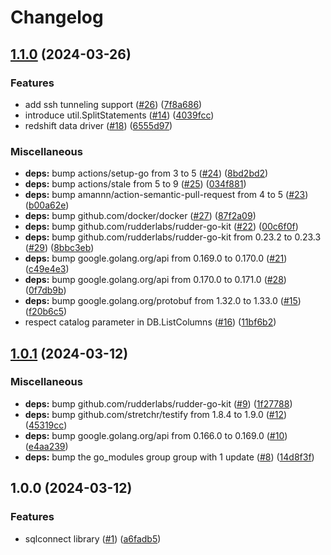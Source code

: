 # Changelog

## [1.1.0](https://github.com/rudderlabs/sqlconnect-go/compare/v1.0.1...v1.1.0) (2024-03-26)


### Features

* add ssh tunneling support ([#26](https://github.com/rudderlabs/sqlconnect-go/issues/26)) ([7f8a686](https://github.com/rudderlabs/sqlconnect-go/commit/7f8a68686f4eae1f5bd5aeacd70da006f85808e6))
* introduce util.SplitStatements ([#14](https://github.com/rudderlabs/sqlconnect-go/issues/14)) ([4039fcc](https://github.com/rudderlabs/sqlconnect-go/commit/4039fccd94bce83ada025064e5de0cfe9363336e))
* redshift data driver ([#18](https://github.com/rudderlabs/sqlconnect-go/issues/18)) ([6555d97](https://github.com/rudderlabs/sqlconnect-go/commit/6555d9767cdfdfc112ca9c0ae7c0cd9c6abc783c))


### Miscellaneous

* **deps:** bump actions/setup-go from 3 to 5 ([#24](https://github.com/rudderlabs/sqlconnect-go/issues/24)) ([8bd2bd2](https://github.com/rudderlabs/sqlconnect-go/commit/8bd2bd2095096417ce1c38bd0aa9d41210e99712))
* **deps:** bump actions/stale from 5 to 9 ([#25](https://github.com/rudderlabs/sqlconnect-go/issues/25)) ([034f881](https://github.com/rudderlabs/sqlconnect-go/commit/034f881755645b6f627d6a7cce6fb4fc338508d9))
* **deps:** bump amannn/action-semantic-pull-request from 4 to 5 ([#23](https://github.com/rudderlabs/sqlconnect-go/issues/23)) ([b00a62e](https://github.com/rudderlabs/sqlconnect-go/commit/b00a62e053a58234cb2eee0a357dd50d51713888))
* **deps:** bump github.com/docker/docker ([#27](https://github.com/rudderlabs/sqlconnect-go/issues/27)) ([87f2a09](https://github.com/rudderlabs/sqlconnect-go/commit/87f2a09112ce255963291aab347c2ed81a562b8f))
* **deps:** bump github.com/rudderlabs/rudder-go-kit ([#22](https://github.com/rudderlabs/sqlconnect-go/issues/22)) ([00c6f0f](https://github.com/rudderlabs/sqlconnect-go/commit/00c6f0fce1c2d8cedfc252f4927c1ab5308b75a5))
* **deps:** bump github.com/rudderlabs/rudder-go-kit from 0.23.2 to 0.23.3 ([#29](https://github.com/rudderlabs/sqlconnect-go/issues/29)) ([8bbc3eb](https://github.com/rudderlabs/sqlconnect-go/commit/8bbc3eb6dbd021d54d0c8afd751a80a04ee6895b))
* **deps:** bump google.golang.org/api from 0.169.0 to 0.170.0 ([#21](https://github.com/rudderlabs/sqlconnect-go/issues/21)) ([c49e4e3](https://github.com/rudderlabs/sqlconnect-go/commit/c49e4e34b975c7d06ab2015a20c157cd0ce03879))
* **deps:** bump google.golang.org/api from 0.170.0 to 0.171.0 ([#28](https://github.com/rudderlabs/sqlconnect-go/issues/28)) ([0f7db9b](https://github.com/rudderlabs/sqlconnect-go/commit/0f7db9b3e4d210a38d045888c0ed9eb57a99275a))
* **deps:** bump google.golang.org/protobuf from 1.32.0 to 1.33.0 ([#15](https://github.com/rudderlabs/sqlconnect-go/issues/15)) ([f20b6c5](https://github.com/rudderlabs/sqlconnect-go/commit/f20b6c5727976d6a5727b86c69c6d0e720cf8ed8))
* respect catalog parameter in DB.ListColumns ([#16](https://github.com/rudderlabs/sqlconnect-go/issues/16)) ([11bf6b2](https://github.com/rudderlabs/sqlconnect-go/commit/11bf6b2efc9e566ecaba4780b4a47282ae7f5cb7))

## [1.0.1](https://github.com/rudderlabs/sqlconnect-go/compare/v1.0.0...v1.0.1) (2024-03-12)


### Miscellaneous

* **deps:** bump github.com/rudderlabs/rudder-go-kit ([#9](https://github.com/rudderlabs/sqlconnect-go/issues/9)) ([1f27788](https://github.com/rudderlabs/sqlconnect-go/commit/1f27788c4da796051c0b10e3a1ad203d2c4c8cd8))
* **deps:** bump github.com/stretchr/testify from 1.8.4 to 1.9.0 ([#12](https://github.com/rudderlabs/sqlconnect-go/issues/12)) ([45319cc](https://github.com/rudderlabs/sqlconnect-go/commit/45319cc58b62c52c9c58757794f772abc6cd3abb))
* **deps:** bump google.golang.org/api from 0.166.0 to 0.169.0 ([#10](https://github.com/rudderlabs/sqlconnect-go/issues/10)) ([e4aa239](https://github.com/rudderlabs/sqlconnect-go/commit/e4aa23987e6b697517238303a6e40be5ffac3f52))
* **deps:** bump the go_modules group group with 1 update ([#8](https://github.com/rudderlabs/sqlconnect-go/issues/8)) ([14d8f3f](https://github.com/rudderlabs/sqlconnect-go/commit/14d8f3fb51781fdb158989e52e6b47b42cb9e86d))

## 1.0.0 (2024-03-12)


### Features

* sqlconnect library ([#1](https://github.com/rudderlabs/sqlconnect-go/issues/1)) ([a6fadb5](https://github.com/rudderlabs/sqlconnect-go/commit/a6fadb57e125d397e2e43c78fa5d2df1ea9f2f37))
